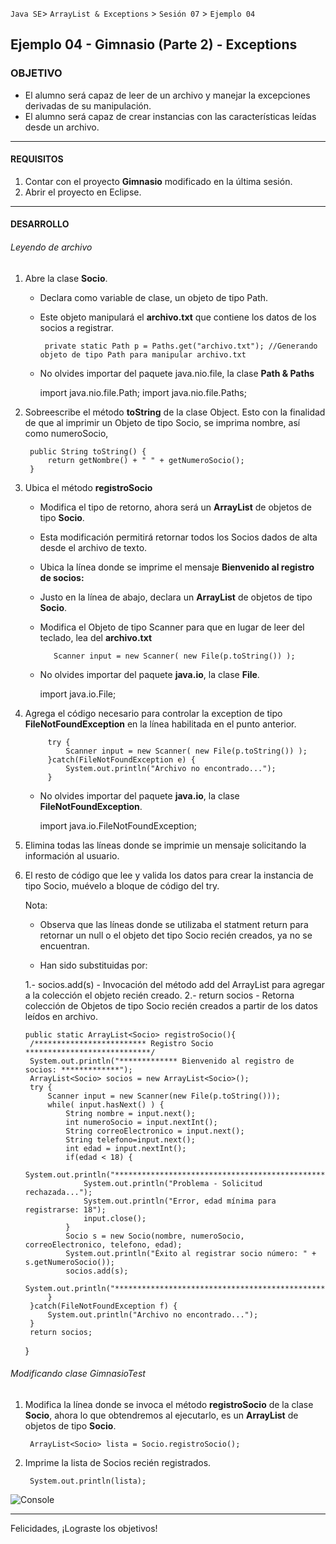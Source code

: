 
`Java SE`> `ArrayList & Exceptions` > `Sesión 07` > `Ejemplo 04`

## Ejemplo 04 - Gimnasio (Parte 2) - Exceptions

### OBJETIVO

- El alumno será capaz de leer de un archivo y manejar la excepciones derivadas de su manipulación.
- El alumno será capaz de crear instancias con las características leídas desde un archivo.

<hr>

#### REQUISITOS

1. Contar con el proyecto <b>Gimnasio</b> modificado en la última sesión.
2. Abrir el proyecto en Eclipse.

<hr>

#### DESARROLLO

###### Leyendo de archivo

1. Abre la clase <b>Socio</b>.

   - Declara como variable de clase, un objeto de tipo Path.
   - Este objeto manipulará el <b>archivo.txt</b> que contiene los datos de los socios a registrar.
   
	      private static Path p = Paths.get("archivo.txt"); //Generando objeto de tipo Path para manipular archivo.txt
        
   - No olvides importar del paquete java.nio.file, la clase <b>Path & Paths</b>
   
       	import java.nio.file.Path;
       	import java.nio.file.Paths;


2. Sobreescribe el método <b>toString</b> de la clase Object. Esto con la finalidad de que al imprimir un Objeto de tipo Socio, se imprima nombre, así como numeroSocio,

		public String toString() {
			return getNombre() + " " + getNumeroSocio();
		}
		
3. Ubica el método <b>registroSocio</b>

   - Modifica el tipo de retorno, ahora será un <b>ArrayList</b> de objetos de tipo <b>Socio</b>.
   
   	- Esta modificación permitirá retornar todos los Socios dados de alta desde el archivo de texto.
	
   - Ubica la línea donde se imprime el mensaje <b>Bienvenido al registro de socios: </b>
   - Justo en la línea de abajo, declara un  <b>ArrayList</b> de objetos de tipo <b>Socio</b>.
   - Modifica el Objeto de tipo Scanner para que en lugar de leer del teclado, lea del <b>archivo.txt</b>
   		  
		    Scanner input = new Scanner( new File(p.toString()) );

   - No olvides importar del paquete <b>java.io</b>, la clase <b>File</b>. 
   
        import java.io.File;        
        
3. Agrega el código necesario para controlar la exception de tipo <b>FileNotFoundException</b> en la línea habilitada en el punto anterior.

    		try {
			    Scanner input = new Scanner( new File(p.toString()) );
		    }catch(FileNotFoundException e) {
			    System.out.println("Archivo no encontrado...");
		    }
        
    - No olvides importar del paquete <b>java.io</b>, la clase <b>FileNotFoundException</b>.
    
        import java.io.FileNotFoundException;
                
4. Elimina todas las líneas donde se imprimie un mensaje solicitando la información al usuario.
                        
5. El resto de código que lee y valida los datos para crear la instancia de tipo Socio, muévelo a bloque de código del try.
   
   Nota: 
   
   - Observa que las líneas donde se utilizaba el statment return para retornar un null o el objeto det tipo Socio recién creados, ya no se encuentran.
   
   - Han sido substituidas por:
   
   	1.- socios.add(s) - Invocación del método add del ArrayList para agregar a la colección el objeto recién creado.
	2.- return socios - Retorna colección de Objetos de tipo Socio recién creados a partir de los datos leídos en archivo.

       public static ArrayList<Socio> registroSocio(){
		/************************* Registro Socio ****************************/		
		System.out.println("************* Bienvenido al registro de socios: *************");
		ArrayList<Socio> socios = new ArrayList<Socio>();
		try {
			Scanner input = new Scanner(new File(p.toString()));
			while( input.hasNext() ) {
				String nombre = input.next();
				int numeroSocio = input.nextInt();
				String correoElectronico = input.next();
				String telefono=input.next();
				int edad = input.nextInt();
				if(edad < 18) {
					System.out.println("************************************************************");
					System.out.println("Problema - Solicitud rechazada...");
					System.out.println("Error, edad mínima para registrarse: 18");
					input.close();
				}
				Socio s = new Socio(nombre, numeroSocio, correoElectronico, telefono, edad);				
				System.out.println("Éxito al registrar socio número: " + s.getNumeroSocio());
				socios.add(s);
				System.out.println("************************************************************");			
			}
		}catch(FileNotFoundException f) {
			System.out.println("Archivo no encontrado...");
		}
		return socios;
	}
 
###### Modificando clase GimnasioTest 

1. Modifica la línea donde se invoca el método <b>registroSocio</b> de la clase <b>Socio</b>, ahora lo que obtendremos al ejecutarlo, es un <b>ArrayList</b> de objetos de tipo <b>Socio</b>.

		ArrayList<Socio> lista = Socio.registroSocio(); 
		
2. Imprime la lista de Socios recién registrados.

		System.out.println(lista);

![Console](https://user-images.githubusercontent.com/56565204/68062667-6555d880-fcd1-11e9-8f6a-7464a71eb896.png)

<hr>

Felicidades, ¡Lograste los objetivos!

